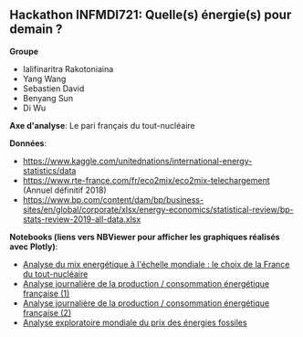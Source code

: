 ## Hackathon INFMDI721: Quelle(s) énergie(s) pour demain ?

**Groupe**
- Ialifinaritra Rakotoniaina
- Yang Wang
- Sebastien David
- Benyang Sun
- Di Wu

**Axe d'analyse**: Le pari français du tout-nucléaire

**Données**:

- https://www.kaggle.com/unitednations/international-energy-statistics/data
- https://www.rte-france.com/fr/eco2mix/eco2mix-telechargement (Annuel définitif 2018)
- https://www.bp.com/content/dam/bp/business-sites/en/global/corporate/xlsx/energy-economics/statistical-review/bp-stats-review-2019-all-data.xlsx

**Notebooks (liens vers NBViewer pour afficher les graphiques réalisés avec Plotly)**:

- [Analyse du mix energétique à l'échelle mondiale : le choix de la France du tout-nucléaire](https://nbviewer.jupyter.org/github/SJD1882/msbd-INFMDI721-Energy-Hackaton/blob/master/Hackaton-World-Energy-Production-1990-2014.ipynb)
- [Analyse journalière de la production / consommation énergétique française (1)](https://nbviewer.jupyter.org/github/SJD1882/msbd-INFMDI721-Energy-Hackaton/blob/master/Hackaton-Renewable-Energy-Insights-France.ipynb)
- [Analyse journalière de la production / consommation énergétique française (2)](https://nbviewer.jupyter.org/github/SJD1882/msbd-INFMDI721-Energy-Hackaton/blob/master/Hackaton-Energy-Time-Series-France-2018.ipynb)
- [Analyse exploratoire mondiale du prix des énergies fossiles](https://nbviewer.jupyter.org/github/SJD1882/msbd-INFMDI721-Energy-Hackaton/blob/master/Hackaton-Energy-Price-Data-Exploratory-Analysis.ipynb)
